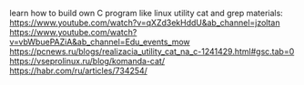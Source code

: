 learn how to build own C program like linux utility cat and grep
materials:
https://www.youtube.com/watch?v=qXZd3ekHddU&ab_channel=jzoltan 
https://www.youtube.com/watch?v=vbWbuePAZiA&ab_channel=Edu_events_mow
https://pcnews.ru/blogs/realizacia_utility_cat_na_c-1241429.html#gsc.tab=0
https://vseprolinux.ru/blog/komanda-cat/
https://habr.com/ru/articles/734254/
